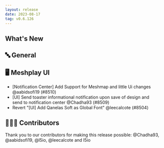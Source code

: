 ```yaml
---
layout: release
date: 2023-08-17
tag: v0.6.126
---
```


## What's New
## 🔤 General
## 🖥 Meshplay UI

- [Notification Center] Add Support for Meshmap and little Ui changes @aabidsofi19 (#8510)
- [UI] Send toaster informational notification upon save of design and send to notification center @Chadha93 (#8509)
- Revert "[UI] Add Qanelas Soft as Global Font" @leecalcote (#8504)

## 👨🏽‍💻 Contributors

Thank you to our contributors for making this release possible:
@Chadha93, @aabidsofi19, @l5io, @leecalcote and l5io
